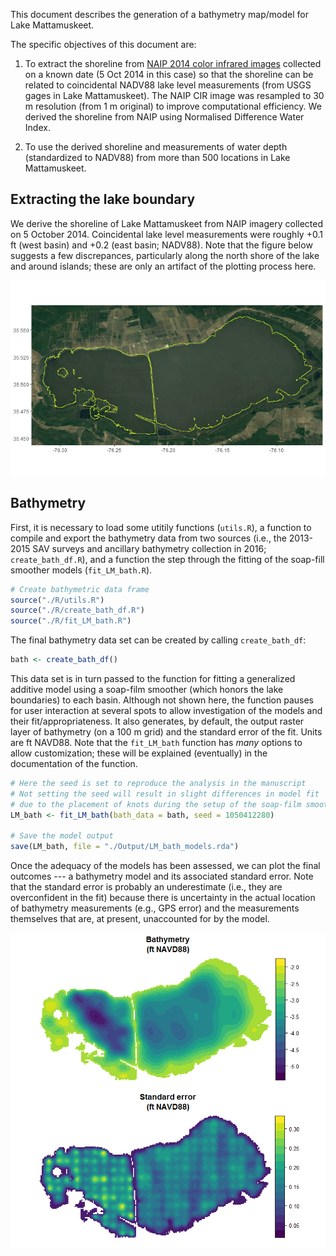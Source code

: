 This document describes the generation of a bathymetry map/model for Lake Mattamuskeet.

The specific objectives of this document are:

1.  To extract the shoreline from [NAIP 2014 color infrared images](https://www.lib.ncsu.edu/gis/naip.html) collected on a known date (5 Oct 2014 in this case) so that the shoreline can be related to coincidental NADV88 lake level measurements (from USGS gages in Lake Mattamuskeet). The NAIP CIR image was resampled to 30 m resolution (from 1 m original) to improve computational efficiency. We derived the shoreline from NAIP using Normalised Difference Water Index.

2.  To use the derived shoreline and measurements of water depth (standardized to NADV88) from more than 500 locations in Lake Mattamuskeet.

Extracting the lake boundary
----------------------------

We derive the shoreline of Lake Mattamuskeet from NAIP imagery collected on 5 October 2014. Coincidental lake level measurements were roughly +0.1 ft (west basin) and +0.2 (east basin; NADV88). Note that the figure below suggests a few discrepances, particularly along the north shore of the lake and around islands; these are only an artifact of the plotting process here.

<img src="README_files/figure-markdown_github/plot_refuge-1.png" title="" alt="" style="display: block; margin: auto;" />

Bathymetry
----------

First, it is necessary to load some utitily functions (`utils.R`), a function to compile and export the bathymetry data from two sources (i.e., the 2013-2015 SAV surveys and ancillary bathymetry collection in 2016; `create_bath_df.R`), and a function the step through the fitting of the soap-fill smoother models (`fit_LM_bath.R`).

``` r
# Create bathymetric data frame
source("./R/utils.R")
source("./R/create_bath_df.R")
source("./R/fit_LM_bath.R")
```

The final bathymetry data set can be created by calling `create_bath_df`:

``` r
bath <- create_bath_df()  
```

This data set is in turn passed to the function for fitting a generalized additive model using a soap-film smoother (which honors the lake boundaries) to each basin. Although not shown here, the function pauses for user interaction at several spots to allow investigation of the models and their fit/appropriateness. It also generates, by default, the output raster layer of bathymetry (on a 100 m grid) and the standard error of the fit. Units are ft NAVD88. Note that the `fit_LM_bath` function has *many* options to allow customization; these will be explained (eventually) in the documentation of the function.

``` r
# Here the seed is set to reproduce the analysis in the manuscript
# Not setting the seed will result in slight differences in model fit
# due to the placement of knots during the setup of the soap-film smoother
LM_bath <- fit_LM_bath(bath_data = bath, seed = 1050412280)

# Save the model output
save(LM_bath, file = "./Output/LM_bath_models.rda")
```

Once the adequacy of the models has been assessed, we can plot the final outcomes --- a bathymetry model and its associated standard error. Note that the standard error is probably an underestimate (i.e., they are overconfident in the fit) because there is uncertainty in the actual location of bathymetry measurements (e.g., GPS error) and the measurements themselves that are, at present, unaccounted for by the model.

<img src="README_files/figure-markdown_github/unnamed-chunk-5-1.png" title="" alt="" style="display: block; margin: auto;" /><img src="README_files/figure-markdown_github/unnamed-chunk-5-2.png" title="" alt="" style="display: block; margin: auto;" />

